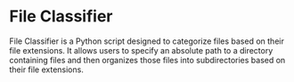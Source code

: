 # File Classifier
File Classifier is a Python script designed to categorize files based on their file extensions. It allows users to specify an absolute path to a directory containing files and then organizes those files into subdirectories based on their file extensions.
